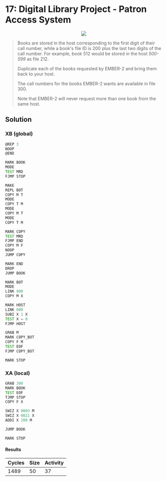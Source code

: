 # 17: Digital Library Project - Patron Access System

<div align="center"><img src="EXAPUNKS - Digital Library Project (1489, 50, 37, 2022-12-05-19-31-17).gif" /></div>

> Books are stored in the host corresponding to the first digit of their call number, while a book's file ID is 200 plus the last two digits of the call number. For example, book 512 would be stored in the host *500-599* as file 212.
> 
> Duplicate each of the books requested by EMBER-2 and bring them back to your host.
> 
> The call numbers for the books EMBER-2 wants are available in file 300.
> 
> Note that EMBER-2 will never request more than one book from the same host.

## Solution

### XB (global)
```asm
@REP 3
NOOP
@END

MARK BOOK
MODE
TEST MRD
FJMP STOP

MAKE
REPL BOT
COPY M T
MODE
COPY T M
MODE
COPY M T
MODE
COPY T M

MARK COPY
TEST MRD
FJMP END
COPY M F
NOOP
JUMP COPY

MARK END
DROP
JUMP BOOK

MARK BOT
MODE
LINK 800
COPY M X

MARK HOST
LINK 800
SUBI X 1 X
TEST X = 0
FJMP HOST

GRAB M
MARK COPY_BOT
COPY F M
TEST EOF
FJMP COPY_BOT

MARK STOP
```

### XA (local)
```asm
GRAB 300
MARK BOOK
TEST EOF
TJMP STOP
COPY F X

SWIZ X 0003 M
SWIZ X 0021 X
ADDI X 200 M

JUMP BOOK

MARK STOP
```

#### Results
| Cycles | Size | Activity |
|--------|------|----------|
| 1489   | 50   | 37       |
